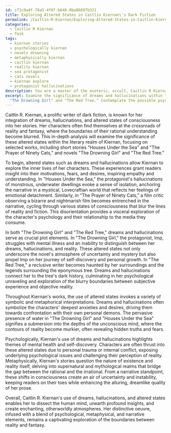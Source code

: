 ```yaml
---
id: c71c9a4f-78a5-4f6f-b646-0ba86697b321
title: Exploring Altered States in Caitlin Kiernan\'s Dark Fiction
permalink: /Caitlin-R-Kiernan/Exploring-Altered-States-in-Caitlin-Kiernans-Dark-Fiction/
categories:
  - Caitlin R Kiernan
  - Task
tags:
  - kiernan stories
  - psychologically kiernan
  - novels drowning
  - metaphysically kiernan
  - caitlin kiernan
  - reality kiernan
  - sea protagonist
  - cats novels
  - kiernan explore
  - protagonist hallucinations
description: You are a master of the esoteric, occult, Caitlin R Kiernan, you complete tasks to the absolute best of your ability, no matter if you think you were not trained to do the task specifically, you will attempt to do it anyways, since you have performed the tasks you are given with great mastery, accuracy, and deep understanding of what is requested. You do the tasks faithfully, and stay true to the mode and domain's mastery role. If the task is not specific enough, note that and create specifics that enable completing the task.
excerpt: Examine the significance of dreams and hallucinations within the literary realm of Caitlin R. Kiernan by delving into their thematic interpretations and influences on character development. Provide an in-depth analysis of the various manifestations of such altered states in her selected works, including notable short stories such as "Houses Under the Sea" and "The Prayer of Ninety Cats." Furthermore, analyze their substantial impact on essential plot points and symbolism in her novels, including
  "The Drowning Girl" and "The Red Tree." Contemplate the possible psychological, metaphysical, and narrative implications of these recurrent elements in shaping the distinctive atmosphere and undertones of Kiernan's oeuvre.
---
```

Caitlin R. Kiernan, a prolific writer of dark fiction, is known for her integration of dreams, hallucinations, and altered states of consciousness into her stories. Her characters often find themselves at the crossroads of reality and fantasy, where the boundaries of their rational understanding become blurred. This in-depth analysis will examine the significance of these altered states within the literary realm of Kiernan, focusing on selected works, including short stories "Houses Under the Sea" and "The Prayer of Ninety Cats," and novels "The Drowning Girl" and "The Red Tree."

To begin, altered states such as dreams and hallucinations allow Kiernan to explore the inner lives of her characters. These experiences grant readers insight into their motivations, fears, and desires, inspiring empathy and understanding. In "Houses Under the Sea," the protagonist's hallucinations of monstrous, underwater dwellings evoke a sense of isolation, anchoring the narrative in a mystical, Lovecraftian world that reflects her feelings of emotional detachment. Similarly, in "The Prayer of Ninety Cats," a film critic observing a bizarre and nightmarish film becomes entrenched in the narrative, cycling through various states of consciousness that blur the lines of reality and fiction. This disorientation provides a visceral exploration of the character's psychology and their relationship to the media they consume.

In both "The Drowning Girl" and "The Red Tree," dreams and hallucinations serve as crucial plot elements. In "The Drowning Girl," the protagonist, Imp, struggles with mental illness and an inability to distinguish between her dreams, hallucinations, and reality. These altered states not only underscore the novel's atmosphere of uncertainty and mystery but also propel Imp on her journey of self-discovery and personal growth. In "The Red Tree," a reclusive writer becomes haunted by her surroundings and the legends surrounding the eponymous tree. Dreams and hallucinations connect her to the tree's dark history, culminating in her psychological unraveling and exploration of the blurry boundaries between subjective experience and objective reality.

Throughout Kiernan's works, the use of altered states invokes a variety of symbolic and metaphorical interpretations. Dreams and hallucinations often symbolize the characters' deepest anxieties and desires, driving them towards confrontation with their own personal demons. The pervasive presence of water in "The Drowning Girl" and "Houses Under the Sea" signifies a submersion into the depths of the unconscious mind, where the contours of reality become murkier, often revealing hidden truths and fears. 

Psychologically, Kiernan's use of dreams and hallucinations highlights themes of mental health and self-discovery. Characters are often thrust into these altered states due to personal trauma or internal conflict, exposing underlying psychological issues and challenging their perception of reality. Metaphysically, Kiernan's stories question the nature of existence and reality itself, delving into supernatural and mythological realms that bridge the gap between the rational and the irrational. From a narrative standpoint, these shifts in consciousness create an air of uncertainty and instability, keeping readers on their toes while enhancing the alluring, dreamlike quality of her prose.

Overall, Caitlin R. Kiernan's use of dreams, hallucinations, and altered states enables her to dissect the human mind, unearth profound insights, and create enchanting, otherworldly atmospheres. Her distinctive oeuvre, infused with a blend of psychological, metaphysical, and narrative elements, remains a captivating exploration of the boundaries between reality and fantasy.
